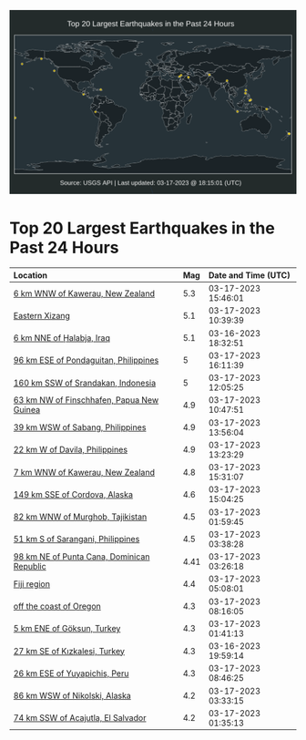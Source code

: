 ![Map](./map.png)

# Top 20 Largest Earthquakes in the Past 24 Hours

| Location | Mag | Date and Time (UTC) |
|:---|:---|:---|
| [6 km WNW of Kawerau, New Zealand](https://earthquake.usgs.gov/earthquakes/eventpage/us7000jkvz) | 5.3 | 03-17-2023 15:46:01 |
| [Eastern Xizang](https://earthquake.usgs.gov/earthquakes/eventpage/us7000jktb) | 5.1 | 03-17-2023 10:39:39 |
| [6 km NNE of Ḩalabja, Iraq](https://earthquake.usgs.gov/earthquakes/eventpage/us7000jkjc) | 5.1 | 03-16-2023 18:32:51 |
| [96 km ESE of Pondaguitan, Philippines](https://earthquake.usgs.gov/earthquakes/eventpage/us7000jkwd) | 5 | 03-17-2023 16:11:39 |
| [160 km SSW of Srandakan, Indonesia](https://earthquake.usgs.gov/earthquakes/eventpage/us7000jktt) | 5 | 03-17-2023 12:05:25 |
| [63 km NW of Finschhafen, Papua New Guinea](https://earthquake.usgs.gov/earthquakes/eventpage/us7000jktc) | 4.9 | 03-17-2023 10:47:51 |
| [39 km WSW of Sabang, Philippines](https://earthquake.usgs.gov/earthquakes/eventpage/us7000jku9) | 4.9 | 03-17-2023 13:56:04 |
| [22 km W of Davila, Philippines](https://earthquake.usgs.gov/earthquakes/eventpage/us7000jku5) | 4.9 | 03-17-2023 13:23:29 |
| [7 km WNW of Kawerau, New Zealand](https://earthquake.usgs.gov/earthquakes/eventpage/us7000jkus) | 4.8 | 03-17-2023 15:31:07 |
| [149 km SSE of Cordova, Alaska](https://earthquake.usgs.gov/earthquakes/eventpage/ak0233hxssds) | 4.6 | 03-17-2023 15:04:25 |
| [82 km WNW of Murghob, Tajikistan](https://earthquake.usgs.gov/earthquakes/eventpage/us7000jkph) | 4.5 | 03-17-2023 01:59:45 |
| [51 km S of Sarangani, Philippines](https://earthquake.usgs.gov/earthquakes/eventpage/us7000jkql) | 4.5 | 03-17-2023 03:38:28 |
| [98 km NE of Punta Cana, Dominican Republic](https://earthquake.usgs.gov/earthquakes/eventpage/pr2023076000) | 4.41 | 03-17-2023 03:26:18 |
| [Fiji region](https://earthquake.usgs.gov/earthquakes/eventpage/us7000jkr1) | 4.4 | 03-17-2023 05:08:01 |
| [off the coast of Oregon](https://earthquake.usgs.gov/earthquakes/eventpage/us7000jkrv) | 4.3 | 03-17-2023 08:16:05 |
| [5 km ENE of Göksun, Turkey](https://earthquake.usgs.gov/earthquakes/eventpage/us7000jkp9) | 4.3 | 03-17-2023 01:41:13 |
| [27 km SE of Kızkalesi, Turkey](https://earthquake.usgs.gov/earthquakes/eventpage/us7000jkk9) | 4.3 | 03-16-2023 19:59:14 |
| [26 km ESE of Yuyapichis, Peru](https://earthquake.usgs.gov/earthquakes/eventpage/us7000jks0) | 4.3 | 03-17-2023 08:46:25 |
| [86 km WSW of Nikolski, Alaska](https://earthquake.usgs.gov/earthquakes/eventpage/us7000jkqe) | 4.2 | 03-17-2023 03:33:15 |
| [74 km SSW of Acajutla, El Salvador](https://earthquake.usgs.gov/earthquakes/eventpage/us7000jkp7) | 4.2 | 03-17-2023 01:35:13 |

